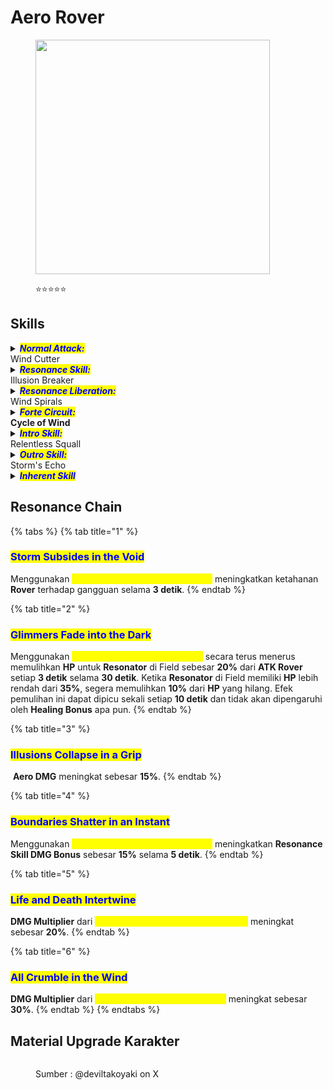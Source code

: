 # Aero Rover

<figure><img src="https://api.encore.moe/resource/Data/Game/Aki/UI/UIResources/Common/Image/IconRolePile/T_IconRole_Pile_zhujuenan_UI.png" alt="" width="375"><figcaption><p><span data-gb-custom-inline data-tag="emoji" data-code="2b50">⭐</span><span data-gb-custom-inline data-tag="emoji" data-code="2b50">⭐</span><span data-gb-custom-inline data-tag="emoji" data-code="2b50">⭐</span><span data-gb-custom-inline data-tag="emoji" data-code="2b50">⭐</span><span data-gb-custom-inline data-tag="emoji" data-code="2b50">⭐</span></p></figcaption></figure>

## Skills

<details>

<summary><em><mark style="color:blue;"><strong>Normal Attack:</strong></mark></em><br>Wind Cutter</summary>

<mark style="color:blue;">**Basic Attack**</mark>\
Melakukan hingga **empat** serangan berturut-turut, memberikan <img src="https://wuthering.wiki/img/element_4.png" alt="" data-size="line"> **Aero DMG**.

<mark style="color:blue;">**Heavy Attack**</mark>\
Mengonsumsi **STA** untuk menyerang target, memberikan <img src="https://wuthering.wiki/img/element_4.png" alt="" data-size="line"> **Aero DMG**.

<mark style="color:blue;">**Heavy Attack: Razor Wind**</mark>\
Tahan **Basic Attack** setelah menggunakan **Basic Attack Tahap 3**, **Dodge Counter**, atau **Heavy Attack** untuk menggunakan <mark style="color:yellow;">**Heavy Attack: Razor Wind**</mark>. Mengonsumsi **STA** untuk menyerang target, memberikan <img src="https://wuthering.wiki/img/element_4.png" alt="" data-size="line"> **Aero DMG**.

<mark style="color:blue;">**Mid-air Attack**</mark>\
Mengonsumsi **STA** untuk melakukan **Plunging Attack**, memberikan <img src="https://wuthering.wiki/img/element_4.png" alt="" data-size="line"> **Aero DMG**.

<mark style="color:blue;">**Dodge Counter**</mark>\
Gunakan **Normal Attack** langsung setelah berhasil menghindar untuk menyerang target, Memberikan <img src="https://wuthering.wiki/img/element_4.png" alt="" data-size="line"> **Aero DMG**.

</details>

<details>

<summary><em><mark style="color:blue;"><strong>Resonance Skill:</strong></mark></em><br>Illusion Breaker</summary>

<mark style="color:blue;">**Awakening Gale**</mark>\
Melompat ke udara dan menebas target, memberikan <img src="https://wuthering.wiki/img/element_4.png" alt="" data-size="line"> **Aero DMG**.

<mark style="color:blue;">**Skyfall Severance**</mark>\
Saat berada di udara, gunakan **Resonance Skill** untuk Memberikan <img src="https://wuthering.wiki/img/element_4.png" alt="" data-size="line"> **Aero DMG**, yang menghapus semua Stack(s) <img src="https://wuthering.wiki/img/element_5.png" alt="" data-size="line"> **Spectro Frazzle**, **Havoc Bane**, **Fusion Burst**, **Glacio Chafe**, dan **Electro Flare** dari target yang terkena dan memberikan **satu** Stack(s) <img src="https://wuthering.wiki/img/fettericon_16.png" alt="" data-size="line"> **Aero Erosion** untuk setiap stack(s) yang dihapus.

</details>

<details>

<summary><em><mark style="color:blue;"><strong>Resonance Liberation:</strong></mark></em><br>Wind Spirals</summary>

<mark style="color:blue;">**Omega Storm**</mark>\
Melepaskan kekuatan _<mark style="color:yellow;">**Eye of Tempest,**</mark>_, memberikan <img src="https://wuthering.wiki/img/element_4.png" alt="" data-size="line"> **Aero DMG** dan menyembuhkan semua **Resonators** di tim yang berada di sekitar.\
Dapat digunakan di udara dekat dengan tanah.

</details>

<details>

<summary><em><mark style="color:blue;"><strong>Forte Circuit:</strong></mark></em><br><strong>Cycle of Wind</strong></summary>

<mark style="color:blue;">**Mid-air Attack - Cloudburst Dance**</mark>\
Melakukan hingga **2** serangan berturut-turut, memberikan <img src="https://wuthering.wiki/img/element_4.png" alt="" data-size="line"> **Aero DMG** (dianggap sebagai **Resonance Skill DMG**) dan menyembuhkan semua **Resonator** di tim yang ada di sekitar. Gunakan dengan **3** cara berikut:

* Tekan Serangan Normal tepat setelah menggunakan <mark style="color:yellow;">**Resonance Skill Awakening Gale**</mark>.
* Tekan Serangan Normal tepat setelah menggunakan **Intro Skill**.
* Tekan Serangan Normal tepat setelah menggunakan <mark style="color:yellow;">**Heavy Attack: Razor Wind**</mark>.\
  Saat melakukan <mark style="color:yellow;">**Mid-air Attack Cloudburst Dance**</mark>, tahan Serangan Normal untuk melakukan **Mid-air Attack**.

<mark style="color:blue;">**Resonance Skill - Unbound Flow**</mark>\
Pada <mark style="color:yellow;">**Windstrings**</mark> maksimum, <mark style="color:yellow;">**Resonance Skill Awakening Gale**</mark> berubah menjadi <mark style="color:yellow;">**Resonance Skill Unbound Flow**</mark>: Melakukan hingga **2** serangan berturut-turut. Setiap serangan menghabiskan **60** <mark style="color:yellow;">**Windstrings**</mark>, memberikan <img src="https://wuthering.wiki/img/element_4.png" alt="" data-size="line"> **Aero DMG**, dianggap sebagai **Resonance Skill DMG**. Beralih ke **Resonator** lain setelah Tahap **1** secara otomatis memicu Tahap **2** dari skill ini.

<mark style="color:blue;">**Windstring**</mark>\
**Rover** bisa menyimpan hingga **120** <mark style="color:yellow;">**Windstrings**</mark>.\
Setiap tahap dari <mark style="color:yellow;">**Mid-air Attack Cloudburst Dance**</mark> mengembalikan **25** <mark style="color:yellow;">**Windstrings**</mark> saat kena.\
Menggunakan **Intro Skill** mengembalikan **20** <mark style="color:yellow;">**Windstrings**</mark>.\
Mengenai target dengan **Basic Attack** Tahap 3 atau 4 atau **Dodge Counter** mengembalikan **10** <mark style="color:yellow;">**Windstrings**</mark>.

</details>

<details>

<summary><em><mark style="color:blue;"><strong>Intro Skill:</strong></mark></em><br>Relentless Squall</summary>

memberikan <img src="https://wuthering.wiki/img/element_4.png" alt="" data-size="line"> **Aero DMG**.

</details>

<details>

<summary><em><mark style="color:blue;"><strong>Outro Skill:</strong></mark></em><br>Storm's Echo</summary>

Memberikan <mark style="color:yellow;">**Aeolian Realm**</mark> kepada semua **Resonator** di tim yang ada di sekitar selama **30 detik**. Efek <mark style="color:yellow;">**Aeolian Realm**</mark>:

* Saat mengenai target, meningkatkan stack(s) maksimum <img src="https://wuthering.wiki/img/fettericon_16.png" alt="" data-size="line"> **Aero Erosion** yang dapat diterima target sebanyak **3** selama **10 detik**. Efek ini tidak dapat ditumpuk.

</details>

<details>

<summary><em><mark style="color:blue;"><strong>Inherent Skill</strong></mark></em></summary>

<mark style="color:blue;">**Sand in the Storm**</mark>\
Menggunakan <mark style="color:yellow;">**Intro Skill Relentless Squall**</mark> meningkatkan **ATK** sebesar **20%** selama **10 detik**.

<mark style="color:blue;">**Boundless Winds**</mark>\
Meningkatkan penyembuhan dari <mark style="color:yellow;">**Resonance Liberation Omega Storm**</mark> sebesar **20%**.

</details>

## Resonance Chain

{% tabs %}
{% tab title="1" %}
### <mark style="color:blue;">Storm Subsides in the Void</mark>

Menggunakan <mark style="color:yellow;">**Mid-air Attack Cloudburst Dance**</mark> meningkatkan ketahanan **Rover** terhadap gangguan selama **3 detik**.
{% endtab %}

{% tab title="2" %}
### <mark style="color:blue;">**Glimmers Fade into the Dark**</mark>

Menggunakan <mark style="color:yellow;">**Resonance Skill Unbound Flow**</mark> secara terus menerus memulihkan **HP** untuk **Resonator** di Field sebesar **20%** dari **ATK Rover** setiap **3 detik** selama **30 detik**. Ketika **Resonator** di Field memiliki **HP** lebih rendah dari **35%**, segera memulihkan **10%** dari **HP** yang hilang. Efek pemulihan ini dapat dipicu sekali setiap **10 detik** dan tidak akan dipengaruhi oleh **Healing Bonus** apa pun.
{% endtab %}

{% tab title="3" %}
### <mark style="color:blue;">**Illusions Collapse in a Grip**</mark>

<img src="https://wuthering.wiki/img/element_4.png" alt="" data-size="line"> **Aero DMG** meningkat sebesar **15%**.
{% endtab %}

{% tab title="4" %}
### <mark style="color:blue;">**Boundaries Shatter in an Instant**</mark>

Menggunakan <mark style="color:yellow;">**Mid-air Attack Cloudburst Dance**</mark> meningkatkan **Resonance Skill DMG Bonus** sebesar **15%** selama **5 detik**.
{% endtab %}

{% tab title="5" %}
### <mark style="color:blue;">Life and Death Intertwine</mark>

**DMG Multiplier** dari <mark style="color:yellow;">**Resonance Liberation Omega Storm**</mark> meningkat sebesar **20%**.
{% endtab %}

{% tab title="6" %}
### <mark style="color:blue;">All Crumble in the Wind</mark>

**DMG Multiplier** dari <mark style="color:yellow;">**Resonance Skill Unbound Flow**</mark> meningkat sebesar **30%**.
{% endtab %}
{% endtabs %}

## Material Upgrade Karakter

<figure><img src="https://i.postimg.cc/hGQ79pFk/Aero-Rover.png" alt=""><figcaption><p>Sumber : @deviltakoyaki on X</p></figcaption></figure>
